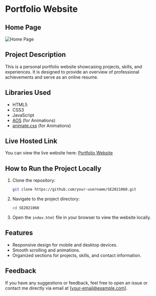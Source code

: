 # Portfolio Website

## Home Page
![Home Page](./SE2021060/assets/homepage.png)

## Project Description
This is a personal portfolio website showcasing projects, skills, and experiences. It is designed to provide an overview of professional achievements and serve as an online resume.

## Libraries Used
- HTML5
- CSS3
- JavaScript
- [AOS](https://michalsnik.github.io/aos/) (for Animations)
- [animate.css](https://animate.style/) (for Animations)

## Live Hosted Link
You can view the live website here: [Portfolio Website](https://pubudu-madhushan.netlify.app/)

## How to Run the Project Locally
1. Clone the repository:
    ```bash
    git clone https://github.com/your-username/SE2021060.git
    ```
2. Navigate to the project directory:
    ```bash
    cd SE2021060
    ```
3. Open the `index.html` file in your browser to view the website locally.

## Features
- Responsive design for mobile and desktop devices.
- Smooth scrolling and animations.
- Organized sections for projects, skills, and contact information.

## Feedback
If you have any suggestions or feedback, feel free to open an issue or contact me directly via email at [your-email@example.com].
